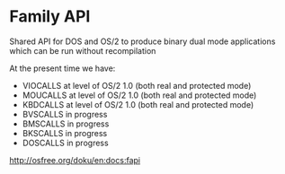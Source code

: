 # Family API

Shared API for DOS and OS/2 to produce binary dual mode applications which can be run without recompilation

At the present time we have:

- VIOCALLS at level of OS/2 1.0 (both real and protected mode)
- MOUCALLS at level of OS/2 1.0 (both real and protected mode)
- KBDCALLS at level of OS/2 1.0 (both real and protected mode)
- BVSCALLS in progress
- BMSCALLS in progress
- BKSCALLS in progress
- DOSCALLS in progress


http://osfree.org/doku/en:docs:fapi
